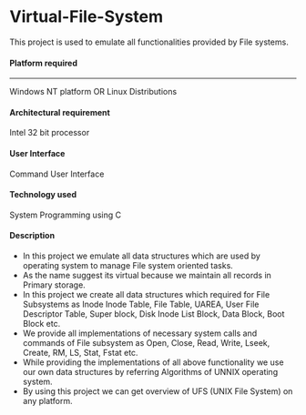 # Virtual-File-System

This project is used to emulate all functionalities provided by File systems.

#### Platform required
-----------------------------------------
Windows NT platform OR Linux Distributions

#### Architectural requirement
Intel 32 bit processor

#### User Interface
Command User Interface

#### Technology used
System Programming using C

#### Description
* In this project we emulate all data structures which are used by operating system to
manage File system oriented tasks.
* As the name suggest its virtual because we maintain all records in Primary storage.
* In this project we create all data structures which required for File Subsystems as
Inode Inode Table, File Table, UAREA, User File Descriptor Table, Super block, Disk
Inode List Block, Data Block, Boot Block etc.
* We provide all implementations of necessary system calls and commands of File
subsystem as Open, Close, Read, Write, Lseek, Create, RM, LS, Stat, Fstat etc.
* While providing the implementations of all above functionality we use our own data
structures by referring Algorithms of UNNIX operating system.
* By using this project we can get overview of UFS (UNIX File System) on any platform.
